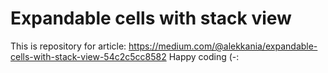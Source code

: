 # Expandable cells with stack view
This is repository for article: https://medium.com/@alekkania/expandable-cells-with-stack-view-54c2c5cc8582
Happy coding (-:
